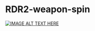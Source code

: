 # RDR2-weapon-spin

[![IMAGE ALT TEXT HERE](https://img.youtube.com/vi/mvhN3L8cVPM&t=3s/0.jpg)](https://www.youtube.com/watch?v=mvhN3L8cVPM&t=3s)
